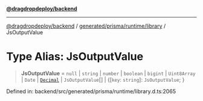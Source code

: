 [**@dragdropdeploy/backend**](../../../../../README.md)

***

[@dragdropdeploy/backend](../../../../../README.md) / [generated/prisma/runtime/library](../README.md) / JsOutputValue

# Type Alias: JsOutputValue

> **JsOutputValue** = `null` \| `string` \| `number` \| `boolean` \| `bigint` \| `Uint8Array` \| `Date` \| [`Decimal`](../classes/Decimal.md) \| `JsOutputValue`[] \| \{\[`key`: `string`\]: `JsOutputValue`; \}

Defined in: backend/src/generated/prisma/runtime/library.d.ts:2065
